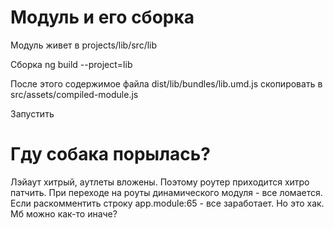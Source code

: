 # Модуль и его сборка
Модуль живет в projects/lib/src/lib

Сборка ng build --project=lib

После этого содержимое файла dist/lib/bundles/lib.umd.js скопировать в src/assets/compiled-module.js

Запустить

#  Гду собака порылась?
Лэйаут хитрый, аутлеты вложены. Поэтому роутер приходится хитро патчить. При переходе на роуты динамического модуля -
 все ломается. Если раскомментить строку app.module:65 - все заработает. Но это хак. Мб можно как-то иначе?
 